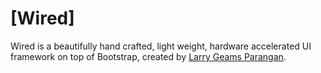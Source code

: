 # [Wired] 
Wired is a beautifully hand crafted, light weight, hardware accelerated UI framework on top of Bootstrap, created by [Larry Geams Parangan](http://larrygeams.com).
